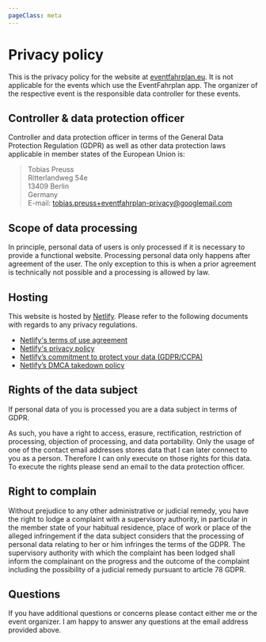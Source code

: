 ```yaml
---
pageClass: meta
---
```


# Privacy policy

This is the privacy policy for the website at [eventfahrplan.eu](https://eventfahrplan.eu). It is not applicable for the events which use the EventFahrplan app. The organizer of the respective event is the responsible data controller for these events.

## Controller & data protection officer

Controller and data protection officer in terms of the General Data Protection Regulation (GDPR) as well as other data protection laws applicable in member states of the European Union is:

> Tobias Preuss  
> Ritterlandweg 54e  
> 13409 Berlin  
> Germany  
> E-mail: tobias.preuss+eventfahrplan-privacy@googlemail.com


## Scope of data processing

In principle, personal data of users is only processed if it is necessary to provide a functional website. Processing personal data only happens after agreement of the user. The only exception to this is when a prior agreement is technically not possible and a processing is allowed by law.

## Hosting

This website is hosted by [Netlify](https://netlify.com). Please refer to the following documents with regards to any privacy regulations.

- [Netlify's terms of use agreement](https://www.netlify.com/legal/terms-of-use)
- [Netlify's privacy policy](https://www.netlify.com/privacy)
- [Netlify’s commitment to protect your data (GDPR/CCPA)](https://www.netlify.com/gdpr-ccpa)
- [Netlify’s DMCA takedown policy](https://www.netlify.com/dmca)


## Rights of the data subject

If personal data of you is processed you are a data subject in terms of GDPR.

As such, you have a right to access, erasure, rectification, restriction of processing, objection of processing, and data portability. Only the usage of one of the contact email addresses stores data that I can later connect to you as a person. Therefore I can only execute on those rights for this data. To execute the rights please send an email to the data protection officer.

## Right to complain

Without prejudice to any other administrative or judicial remedy, you have the right to lodge a complaint with a supervisory authority, in particular in the member state of your habitual residence, place of work or place of the alleged infringement if the data subject considers that the processing of personal data relating to her or him infringes the terms of the GDPR. The supervisory authority with which the complaint has been lodged shall inform the complainant on the progress and the outcome of the complaint including the possibility of a judicial remedy pursuant to article 78 GDPR.

## Questions

If you have additional questions or concerns please contact either me or the event organizer. I am happy to answer any questions at the email address provided above.

<CommonFooter />